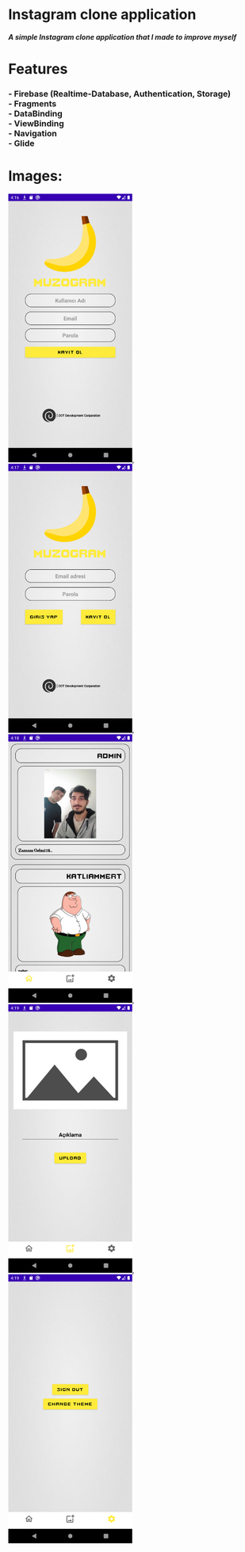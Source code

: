 <h1>Instagram clone application</h1>

<h5> A simple Instagram clone application that I made to improve myself </h5>

<h1>Features</h1>

<h3>
- Firebase (Realtime-Database, Authentication, Storage) <br>
- Fragments <br>
- DataBinding <br>
- ViewBinding <br>
- Navigation <br>
- Glide <br>
</h3>

<h1>Images:</h1>

 <img src="/ss/Screenshot_20221209_191647.png" width="250" heigth="250" />,
 <img src="/ss/Screenshot_20221209_191732.png" width="250" heigth="250" />,
 <img src="/ss/Screenshot_20221209_191847.png" width="250" heigth="250" />,
 <img src="/ss/Screenshot_20221209_191919.png" width="250" heigth="250" />,
 <img src="/ss/Screenshot_20221209_191952.png" width="250" heigth="250" />
